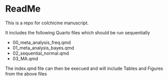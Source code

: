 # ReadMe
This is a repo for colchicine manuscript.

It includes the following Quarto files which should be run sequentially
- 00_meta_analysis_freq.qmd
- 01_meta_analysis_bayes.qmd
- 02_sequential_normal.qmd
- 03_MA.qmd

The index.qmd file can then be execued and will include Tables and Figures from the above files
